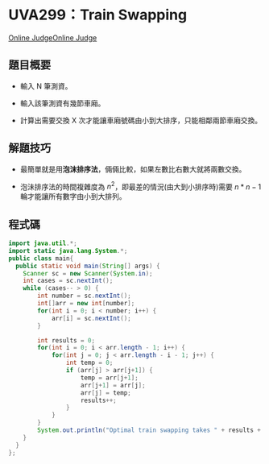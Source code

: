 # UVA299：Train Swapping

[Online Judge](https://onlinejudge.org/index.php?option=com_onlinejudge&Itemid=8&category=24&page=show_problem&problem=235)[Online Judge](https://onlinejudge.org/index.php?option=com_onlinejudge&Itemid=8&category=24&page=show_problem&problem=235)

## 題目概要

- 輸入 N 筆測資。

- 輸入該筆測資有幾節車廂。

- 計算出需要交換 X 次才能讓車廂號碼由小到大排序，只能相鄰兩節車廂交換。

## 解題技巧

- 最簡單就是用**泡沫排序法**，倆倆比較，如果左數比右數大就將兩數交換。

- 泡沬排序法的時間複雜度為 $n^2$，即最差的情況(由大到小排序時)需要 $n * n-1$ 輪才能讓所有數字由小到大排列。

## 程式碼

```java
import java.util.*;
import static java.lang.System.*;
public class main{
  public static void main(String[] args) {
    Scanner sc = new Scanner(System.in);
    int cases = sc.nextInt();
    while (cases-- > 0) {
        int number = sc.nextInt();
        int[]arr = new int[number];
        for(int i = 0; i < number; i++) {
            arr[i] = sc.nextInt();
        }

        int results = 0;
        for(int i = 0; i < arr.length - 1; i++) {
            for(int j = 0; j < arr.length - i - 1; j++) {
                int temp = 0;
                if (arr[j] > arr[j+1]) {
                    temp = arr[j+1];
                    arr[j+1] = arr[j];
                    arr[j] = temp;
                    results++;
                }
            }
        }
        System.out.println("Optimal train swapping takes " + results + " swaps.");
    }
  }
};
```
